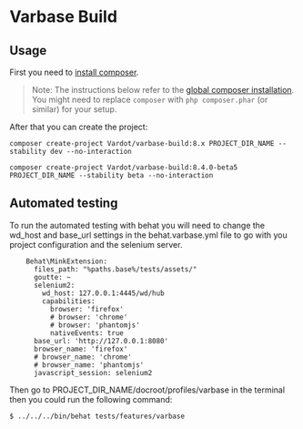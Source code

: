 # Varbase Build

## Usage

First you need to [install composer](https://getcomposer.org/doc/00-intro.md#installation-linux-unix-osx).

> Note: The instructions below refer to the [global composer installation](https://getcomposer.org/doc/00-intro.md#globally).
You might need to replace `composer` with `php composer.phar` (or similar)
for your setup.

After that you can create the project:

```
composer create-project Vardot/varbase-build:8.x PROJECT_DIR_NAME --stability dev --no-interaction
```

```
composer create-project Vardot/varbase-build:8.4.0-beta5 PROJECT_DIR_NAME --stability beta --no-interaction
```

## Automated testing
To run the automated testing with behat you will need to change the wd_host and base_url settings in the
behat.varbase.yml file to go with you project configuration and the selenium server.

```
    Behat\MinkExtension:
      files_path: "%paths.base%/tests/assets/"
      goutte: ~
      selenium2:
        wd_host: 127.0.0.1:4445/wd/hub
        capabilities:
          browser: 'firefox'
          # browser: 'chrome'
          # browser: 'phantomjs'
          nativeEvents: true
      base_url: 'http://127.0.0.1:8080'
      browser_name: 'firefox'
      # browser_name: 'chrome'
      # browser_name: 'phantomjs'
      javascript_session: selenium2
```
      
Then go to PROJECT_DIR_NAME/docroot/profiles/varbase in the terminal then you could run the following command:

```
$ ../../../bin/behat tests/features/varbase

```
